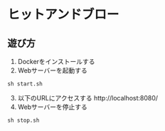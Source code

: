 # ヒットアンドブロー

## 遊び方
1. Dockerをインストールする
2. Webサーバーを起動する
```
sh start.sh
```
3. 以下のURLにアクセスする
http://localhost:8080/
4. Webサーバーを停止する
```
sh stop.sh
```
